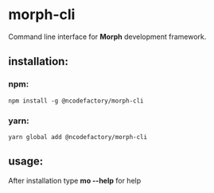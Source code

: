 # morph-cli
Command line interface for **Morph** development framework.

## installation:

### npm:

```
npm install -g @ncodefactory/morph-cli
```

### yarn:

```
yarn global add @ncodefactory/morph-cli
```

## usage:

After installation type **mo --help** for help

